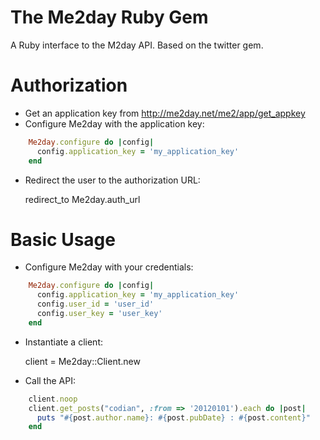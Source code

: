 # The Me2day Ruby Gem

A Ruby interface to the M2day API.  Based on the twitter gem.


Authorization
=====

 * Get an application key from http://me2day.net/me2/app/get_appkey
 * Configure Me2day with the application key:
```ruby
    Me2day.configure do |config|
      config.application_key = 'my_application_key'
    end
```

 * Redirect the user to the authorization URL:

   redirect_to Me2day.auth_url
      
Basic Usage
=====

 * Configure Me2day with your credentials:
```ruby
    Me2day.configure do |config|
      config.application_key = 'my_application_key'
      config.user_id = 'user_id'
      config.user_key = 'user_key'
    end
```    
 * Instantiate a client:

    client = Me2day::Client.new
    
 * Call the API:
```ruby
    client.noop
    client.get_posts("codian", :from => '20120101').each do |post|
      puts "#{post.author.name}: #{post.pubDate} : #{post.content}"
    end
```